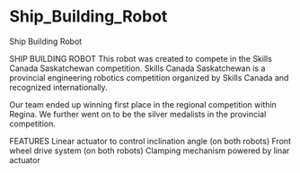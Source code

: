 # Ship_Building_Robot
Ship Building Robot


SHIP BUILDING ROBOT
This robot was created to compete in the Skills Canada Saskatchewan competition. Skills Canada Saskatchewan is a provincial engineering robotics competition organized by Skills Canada and recognized internationally.

Our team ended up winning first place in the regional competition within Regina. We further went on to be the silver medalists in the provincial competition.

FEATURES
Linear actuator to control inclination angle (on both robots)
Front wheel drive system (on both robots)
Clamping mechanism powered by linar actuator
